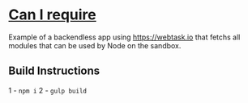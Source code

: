 # [Can I require](https://tehsis.github.io/canirequire/)

Example of a backendless app using https://webtask.io that fetchs
all modules that can be used by Node on the sandbox.

## Build Instructions
  1 - ```npm i```
  2 - ```gulp build```
